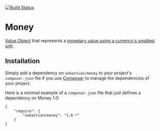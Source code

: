[![Build Status](https://travis-ci.org/sebastianbergmann/money.png?branch=master)](https://travis-ci.org/sebastianbergmann/money)

# Money

[Value Object](http://martinfowler.com/bliki/ValueObject.html) that represents a [monetary value using a currency's smallest unit](http://martinfowler.com/eaaCatalog/money.html).

## Installation

Simply add a dependency on `sebastian/money` to your project's `composer.json` file if you use [Composer](http://getcomposer.org/) to manage the dependencies of your project.

Here is a minimal example of a `composer.json` file that just defines a dependency on Money 1.0:

    {
        "require": {
            "sebastian/money": "1.0.*"
        }
    }
